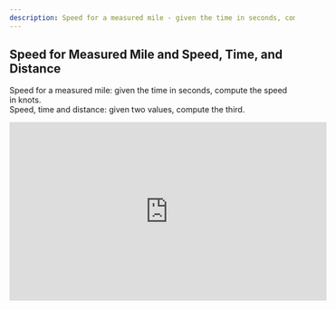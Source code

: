 ```yaml
---
description: Speed for a measured mile - given the time in seconds, compute the speed in knots. Speed, time and distance - given two values, compute the third.
---
```

## Speed for Measured Mile and Speed, Time, and Distance
Speed for a measured mile: given the time in seconds, compute the speed in knots.<br />
Speed, time and distance: given two values, compute the third.

<iframe width="560" height="315" src="https://www.youtube.com/embed/Z0PBm6Me9Js" title="YouTube video player" frameborder="0" allow="accelerometer; autoplay; clipboard-write; encrypted-media; gyroscope; picture-in-picture" allowfullscreen></iframe>
